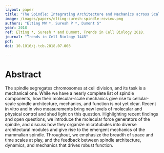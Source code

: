 ```yaml
---
layout: paper
title: "The Spindle: Integrating Architecture and Mechanics across Scales"
image: /images/papers/elting-suresh-spindle-review.png
authors: "Elting MW *, Suresh P *, Dumont S"
year: 2018
ref: Elting *, Suresh * and Dumont, Trends in Cell Biology 2018.
journal: "Trends in Cell Biology 1448"
pdf:
doi: 10.1016/j.tcb.2018.07.003

---
```


# Abstract

The spindle segregates chromosomes at cell division, and its task is a
mechanical one. While we have a nearly complete list of spindle components,
how their molecular-scale mechanics give rise to cellular-scale spindle
architecture, mechanics, and function is not yet clear. Recent in vitro and
in vivo measurements bring new levels of molecular and physical control and
shed light on this question. Highlighting recent findings and open questions,
we introduce the molecular force generators of the spindle, and discuss how
they organize microtubules into diverse architectural modules and give rise
to the emergent mechanics of the mammalian spindle. Throughout, we
emphasize the breadth of space and time scales at play, and the feedback
between spindle architecture, dynamics, and mechanics that drives robust
function.
